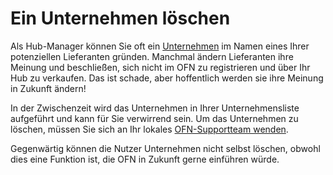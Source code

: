 # Ein Unternehmen löschen

Als Hub-Manager können Sie oft ein [Unternehmen](../../basic-features/enterprise-profile/create-or-connect-with-your-supplying-producers.md) im Namen eines Ihrer potenziellen Lieferanten gründen. Manchmal ändern Lieferanten ihre Meinung und beschließen, sich nicht im OFN zu registrieren und über Ihr Hub zu verkaufen. Das ist schade, aber hoffentlich werden sie ihre Meinung in Zukunft ändern!

In der Zwischenzeit wird das Unternehmen in Ihrer Unternehmensliste aufgeführt und kann für Sie verwirrend sein. Um das Unternehmen zu löschen, müssen Sie sich an Ihr lokales [OFN-Supportteam wenden](../../local-ofn-organizations-and-contacts.md).

Gegenwärtig können die Nutzer Unternehmen nicht selbst löschen, obwohl dies eine Funktion ist, die OFN in Zukunft gerne einführen würde.
